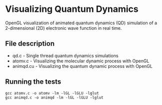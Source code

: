 # Visualizing Quantum Dynamics

OpenGL visualization of animated quantum dynamics (QD) simulation of a 2-dimensional (2D) electronic wave function in real time.

## File description

* qd.c - Single thread quantum dynamics simulations
* atomv.c - Visualizing the molecular dynamic process with OpenGL
* animqd.cu - Visualizing the quantum dynamic process with OpenGL

## Running the tests

```
gcc atomv.c -o atomv -lm -lGL -lGLU -lglut
gcc animqd.c -o animqd -lm -lGL -lGLU -lglut
```
